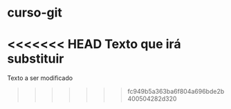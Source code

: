 # curso-git

<<<<<<< HEAD
Texto que irá substituir
=======
Texto a ser modificado
>>>>>>> fc949b5a363ba6f804a696bde2b400504282d320
